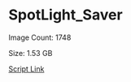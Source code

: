 # SpotLight_Saver

Image Count: 1748

Size: 1.53 GB

[Script Link](https://github.com/liuyal/Archive/blob/master/Python/Utilities/Miscellaneous/spotlight_saver.py)
